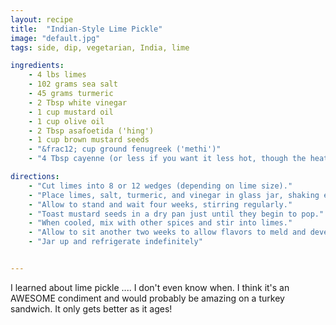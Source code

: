 ```yaml
---
layout: recipe
title:  "Indian-Style Lime Pickle"
image: "default.jpg"
tags: side, dip, vegetarian, India, lime

ingredients:
    - 4 lbs limes
    - 102 grams sea salt
    - 45 grams turmeric
    - 2 Tbsp white vinegar
    - 1 cup mustard oil
    - 1 cup olive oil
    - 2 Tbsp asafoetida ('hing')
    - 1 cup brown mustard seeds
    - "&frac12; cup ground fenugreek ('methi')"
    - "4 Tbsp cayenne (or less if you want it less hot, though the heat will fade over time)"

directions:
    - "Cut limes into 8 or 12 wedges (depending on lime size)."
    - "Place limes, salt, turmeric, and vinegar in glass jar, shaking every few days to mix and soften."
    - "Allow to stand and wait four weeks, stirring regularly."
    - "Toast mustard seeds in a dry pan just until they begin to pop."
    - "When cooled, mix with other spices and stir into limes."
    - "Allow to sit another two weeks to allow flavors to meld and develop."
    - "Jar up and refrigerate indefinitely"


---
```

I learned about lime pickle .... I don't even know when.  I think it's an AWESOME condiment and would probably be amazing on a turkey sandwich.  It only gets better as it ages!
